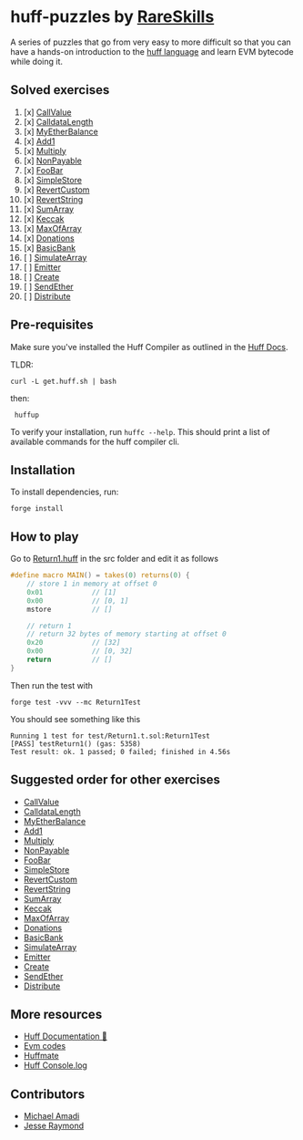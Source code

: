 # huff-puzzles by [RareSkills](https://www.rareskills.io)

A series of puzzles that go from very easy to more difficult so that you can have a hands-on introduction to the [huff language](https://huff.sh) and learn EVM bytecode while doing it.

## Solved exercises

1) [x] [CallValue](https://github.com/rareskills/huff-puzzles/blob/main/src/CallValue.huff)
2) [x] [CalldataLength](https://github.com/rareskills/huff-puzzles/blob/main/src/CalldataLength.length)
3) [x] [MyEtherBalance](https://github.com/rareskills/huff-puzzles/blob/main/src/MyEtherBalance.length)
4) [x] [Add1](https://github.com/rareskills/huff-puzzles/blob/main/src/Add1.huff)
5) [x] [Multiply](https://github.com/rareskills/huff-puzzles/blob/main/src/Multiply.huff)
6) [x] [NonPayable](https://github.com/rareskills/huff-puzzles/blob/main/src/NonPayable.huff)
7) [x] [FooBar](https://github.com/rareskills/huff-puzzles/blob/main/src/FooBar.huff)
8) [x] [SimpleStore](https://github.com/rareskills/huff-puzzles/blob/main/src/SimpleStore.huff)
9) [x] [RevertCustom](https://github.com/rareskills/huff-puzzles/blob/main/src/RevertCustom.huff)
10) [x] [RevertString](https://github.com/rareskills/huff-puzzles/blob/main/src/RevertString.huff)
11) [x] [SumArray](https://github.com/rareskills/huff-puzzles/blob/main/src/SumArray.huff)
12) [x] [Keccak](https://github.com/rareskills/huff-puzzles/blob/main/src/Keccak.huff)
13) [x] [MaxOfArray](https://github.com/rareskills/huff-puzzles/blob/main/src/MaxOfArray.huff)
14) [x] [Donations](https://github.com/rareskills/huff-puzzles/blob/main/src/Donations.huff)
15) [x] [BasicBank](https://github.com/rareskills/huff-puzzles/blob/main/src/BasicBank.huff)
16) [ ] [SimulateArray](https://github.com/rareskills/huff-puzzles/blob/main/src/SimulateArray.huff)
17) [ ] [Emitter](https://github.com/rareskills/huff-puzzles/blob/main/src/Emitter.huff)
18) [ ] [Create](https://github.com/rareskills/huff-puzzles/blob/main/src/Create.huff)
19) [ ] [SendEther](https://github.com/rareskills/huff-puzzles/blob/main/src/SendEther.huff)
20) [ ] [Distribute](https://github.com/rareskills/huff-puzzles/blob/main/src/Distribute.huff)


## Pre-requisites

Make sure you've installed the Huff Compiler as outlined in the [Huff Docs](https://docs.huff.sh/get-started/installing/#installing-huff).

TLDR:

    curl -L get.huff.sh | bash

then:

     huffup

To verify your installation, run `huffc --help`. This should print a list of available commands for the huff compiler cli.

## Installation

To install dependencies, run:

    forge install

## How to play

Go to [Return1.huff](https://github.com/rareskills/huff-puzzles/blob/main/src/Return1.huff) in the src folder and edit it as follows

```c
#define macro MAIN() = takes(0) returns(0) {
    // store 1 in memory at offset 0
    0x01            // [1]
    0x00            // [0, 1]
    mstore          // []

    // return 1
    // return 32 bytes of memory starting at offset 0
    0x20            // [32]
    0x00            // [0, 32]
    return          // []
}
```

Then run the test with

    forge test -vvv --mc Return1Test

You should see something like this

    Running 1 test for test/Return1.t.sol:Return1Test
    [PASS] testReturn1() (gas: 5358)
    Test result: ok. 1 passed; 0 failed; finished in 4.56s

## Suggested order for other exercises

- [CallValue](https://github.com/rareskills/huff-puzzles/blob/main/src/CallValue.huff)
- [CalldataLength](https://github.com/rareskills/huff-puzzles/blob/main/src/CalldataLength.length)
- [MyEtherBalance](https://github.com/rareskills/huff-puzzles/blob/main/src/MyEtherBalance.length)
- [Add1](https://github.com/rareskills/huff-puzzles/blob/main/src/Add1.huff)
- [Multiply](https://github.com/rareskills/huff-puzzles/blob/main/src/Multiply.huff)
- [NonPayable](https://github.com/rareskills/huff-puzzles/blob/main/src/NonPayable.huff)
- [FooBar](https://github.com/rareskills/huff-puzzles/blob/main/src/FooBar.huff)
- [SimpleStore](https://github.com/rareskills/huff-puzzles/blob/main/src/SimpleStore.huff)
- [RevertCustom](https://github.com/rareskills/huff-puzzles/blob/main/src/RevertCustom.huff)
- [RevertString](https://github.com/rareskills/huff-puzzles/blob/main/src/RevertString.huff)
- [SumArray](https://github.com/rareskills/huff-puzzles/blob/main/src/SumArray.huff)
- [Keccak](https://github.com/rareskills/huff-puzzles/blob/main/src/Keccak.huff)
- [MaxOfArray](https://github.com/rareskills/huff-puzzles/blob/main/src/MaxOfArray.huff)
- [Donations](https://github.com/rareskills/huff-puzzles/blob/main/src/Donations.huff)
- [BasicBank](https://github.com/rareskills/huff-puzzles/blob/main/src/BasicBank.huff)
- [SimulateArray](https://github.com/rareskills/huff-puzzles/blob/main/src/SimulateArray.huff)
- [Emitter](https://github.com/rareskills/huff-puzzles/blob/main/src/Emitter.huff)
- [Create](https://github.com/rareskills/huff-puzzles/blob/main/src/Create.huff)
- [SendEther](https://github.com/rareskills/huff-puzzles/blob/main/src/SendEther.huff)
- [Distribute](https://github.com/rareskills/huff-puzzles/blob/main/src/Distribute.huff)

## More resources

- [Huff Documentation 🐴](https://docs.huff.sh/)
- [Evm codes](https://evm.codes)
- [Huffmate](https://github.com/pentagon-xyz/huffmate)
- [Huff Console.log](https://github.com/AmadiMichael/Huff-Console)

## Contributors

- [Michael Amadi](https://github.com/AmadiMichael)
- [Jesse Raymond](https://github.com/jesserc)
